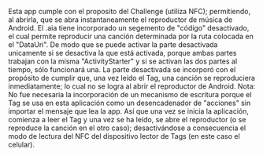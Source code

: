 Esta app cumple con el proposito del Challenge (utiliza NFC); permitiendo, al abrirla, que se abra instantaneamente el reproductor de música de Android.
El .aia tiene incorporado un segemento de "código" desactivado, el cual permite reproducir una canción determinada por la ruta colocada en el "DataUri".
De modo que se puede activar la parte desactivada unicamente si se desactiva la que está activada, porque ambas partes trabajan con la misma "ActivityStarter" y si se activan las dos partes al tiempo, sólo funcionará una.
La parte desactivada se incorporó con el propósito de cumplir que, una vez leído el Tag, una canción se reproduciera inmediatamente; lo cual no se logra al abrir el reproductor de Android.
Nota: No fue necesaria la incorporación de un mecanismo de escritura porque el Tag se usa en esta aplicación como un desencadenador de "acciones" sin importar el mensaje que lea la app. Así que una vez se inicia la aplicación, comienza a leer el Tag y una vez se ha leído, se abre el reproductor (o se reproduce la canción en el otro caso); desactivándose a consecuencia el modo de lectura del NFC del dispositivo lector de Tags (en este caso el celular).
